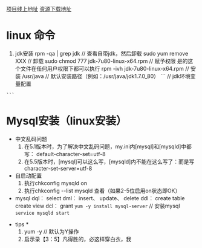 
[项目线上地址](http://www.happymmall.com)
[资源下载地址](http://learning.happymmall.com/env.html)

# linux 命令
  1. jdk安装
    rpm -qa | grep jdk // 查看自带jdk，然后卸载
    sudo yum remove XXX // 卸载
    sudo chmod 777 jdk-7u80-linux-x64.rpm // 赋予权限 是的这个文件在任何用户权限下都可以执行
    rpm -ivh jdk-7u80-linux-x64.rpm // 安装
    /usr/java  // 默认安装路径（例如：/usr/java/jdk1.7.0_80）
    ```
      // jdk环境变量配置

    ```
# Mysql安装（linux安装）
  - 中文乱码问题
    1. 在5.1版本时，为了解决中文乱码问题，my.ini内[mysql]和[mysqld]中都写： default-character-set=utf-8
    2. 在5.5版本时，[mysql]可以这么写，[mysqld]内不能在这么写了：而是写 character-set-server=utf-8
  - 自启动配置
    1. 执行chkconfig mysqld on
    2. 执行chkconfig --list mysqld 查看（如果2-5位启用on状态即OK）
  - mysql
    dql： select
    dml： insert、 update、 delete
    ddl： create table 
          create view
    dcl： grant
    `yum -y install mysql-server` // 安装mysql
    `service mysqld start`
  
  * tips *
    1. yum -y // 默认为Y操作
    2. 启示录【3：5】凡得胜的，必这样穿白衣，我



     
 